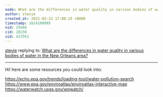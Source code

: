 ```yaml
---
node: What are the differences in water quality in various bodies of water in the New Orleans area?
author: stevie
created_at: 2021-02-23 17:08:15 +0000
timestamp: 1614100095
nid: 25646
cid: 28238
uid: 422561
---
```




[stevie](../profile/stevie) replying to: [What are the differences in water quality in various bodies of water in the New Orleans area?](../notes/Chickynuggies02/02-10-2021/what-are-the-differences-in-water-quality-in-various-bodies-of-water-in-the-new-orleans-area)

----
Hi! here are some resources you could look into:

https://echo.epa.gov/trends/loading-tool/water-pollution-search
https://www.epa.gov/enviroatlas/enviroatlas-interactive-map
https://waterwatch.usgs.gov/wqwatch/